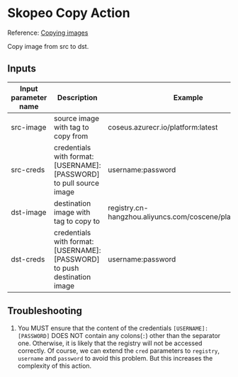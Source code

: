 # Skopeo Copy Action

Reference: [Copying images](https://github.com/containers/skopeo#copying-images)

Copy image from src to dst.

## Inputs

| Input parameter name | Description                                                              | Example                                                   |
|----------------------|--------------------------------------------------------------------------|-----------------------------------------------------------|
| src-image            | source image with tag to copy from                                       | coseus.azurecr.io/platform:latest                         |
| src-creds            | credentials with format: [USERNAME]:[PASSWORD] to pull source image      | username:password                                         |
| dst-image            | destination image with tag to copy to                                    | registry.cn-hangzhou.aliyuncs.com/coscene/platform:latest |
| dst-creds            | credentials with format: [USERNAME]:[PASSWORD] to push destination image | username:password                                         |

## Troubleshooting

1. You MUST ensure that the content of the credentials `[USERNAME]:[PASSWORD]` DOES NOT contain any colons(`:`) other
   than the separator one. Otherwise, it is likely that the registry will not be accessed correctly. Of course, we can
   extend the `cred` parameters to `registry`, `username` and `password` to avoid this problem. But this increases the
   complexity of this action.
